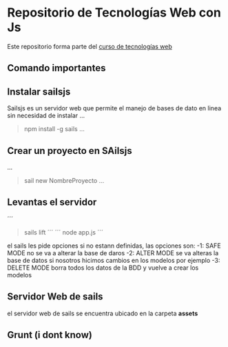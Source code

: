 # Repositorio de Tecnologías Web con Js

Este repositorio forma parte del [curso de tecnologías web](https://github.com/adrianeguez/Tec_Web_Js_2016_B)


## Comando importantes

## Instalar sailsjs

Sailsjs es un servidor web que permite el manejo de bases de dato en linea sin necesidad de instalar
...

>npm install -g sails
...

## Crear un proyecto en SAilsjs
...
>sail new NombreProyecto
...

## Levantas el servidor

´´´
>sails lift
´´´
´´´
>node app.js
´´´

el sails les pide opciones si no estann definidas, las opciones son:
-1: SAFE MODE no se va a alterar la base de daros
-2: ALTER MODE se va alteras la base de datos si nosotros hicimos cambios en los modelos por ejemplo
-3: DELETE MODE borra todos los datos de la BDD y vuelve a crear los modelos

## Servidor Web de sails
el servidor web de sails se encuentra ubicado en la carpeta **assets**

## Grunt (i dont know)